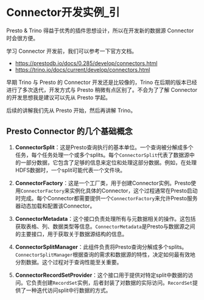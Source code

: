 # Connector开发实例_引

Presto & Trino 得益于优秀的插件思想设计，所以在开发新的数据源 Connector 时会很方便。

学习 Connector 开发前，我们可以参考一下官方文档。

- https://prestodb.io/docs/0.285/develop/connectors.html
- https://trino.io/docs/current/develop/connectors.html

早期 Trino 与 Presto 的 Connector 开发还是比较像的，Trino 在后期的版本已经进行了多次迭代，开发方式与 Presto 稍微有点区别了。不会为了了解 Connector 的开发思想我是建议可以先从 Presto 学起。

后续的讲解我们先从 Presto 开始，然后再讲解 Trino。


## Presto Connector 的几个基础概念

1.  **ConnectorSplit**：这是Presto查询执行的基本单位。一个查询被分解成多个任务，每个任务处理一个或多个splits。每个`ConnectorSplit`代表了数据源中的一部分数据，它包含了足够的信息来定位和处理这部分数据。例如，在处理HDFS数据时，一个split可能代表一个文件块。
    
2.  **ConnectorFactory**：这是一个工厂类，用于创建Connector实例。Presto使用`ConnectorFactory`来实例化具体的Connector，这个过程通常在Presto启动时完成。每个Connector都需要提供一个`ConnectorFactory`来允许Presto服务器动态加载和配置该Connector。
    
3.  **ConnectorMetadata**：这个接口负责处理所有与元数据相关的操作。这包括获取表格、列、数据类型等信息。`ConnectorMetadata`是Presto与数据源之间的主要接口，用于获取关于数据源结构的信息。
    
4.  **ConnectorSplitManager**：此组件负责将Presto查询分解成多个splits。`ConnectorSplitManager`根据查询的需求和数据源的特性，决定如何最有效地分割数据。这个过程对于查询性能至关重要。
    
5.  **ConnectorRecordSetProvider**：这个接口用于提供对特定split中数据的访问。它负责创建`RecordSet`实例，后者封装了对数据的实际访问。`RecordSet`提供了一种迭代访问split中行数据的方式。